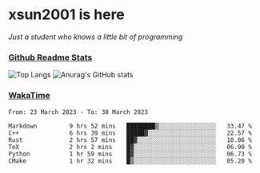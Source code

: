 # xsun2001 is here

*Just a student who knows a little bit of programming*

### [Github Readme Stats](https://github.com/anuraghazra/github-readme-stats)

![Top Langs](https://github-readme-stats.vercel.app/api/top-langs/?username=xsun2001&layout=compact&theme=radical) ![Anurag's GitHub stats](https://github-readme-stats.vercel.app/api?username=xsun2001&show_icons=true&theme=radical)

### [WakaTime](https://wakatime.com)

<!--START_SECTION:waka-->

```text
From: 23 March 2023 - To: 30 March 2023

Markdown         9 hrs 52 mins   ████████▒░░░░░░░░░░░░░░░░   33.47 %
C++              6 hrs 39 mins   █████▓░░░░░░░░░░░░░░░░░░░   22.57 %
Rust             2 hrs 57 mins   ██▓░░░░░░░░░░░░░░░░░░░░░░   10.06 %
TeX              2 hrs 2 mins    █▓░░░░░░░░░░░░░░░░░░░░░░░   06.90 %
Python           1 hr 59 mins    █▓░░░░░░░░░░░░░░░░░░░░░░░   06.73 %
CMake            1 hr 32 mins    █▒░░░░░░░░░░░░░░░░░░░░░░░   05.20 %
```

<!--END_SECTION:waka-->
